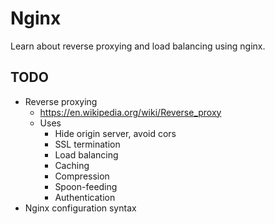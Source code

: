 # Nginx

Learn about reverse proxying and load balancing using nginx.

<!-- slide-include ../../BANNER.md -->



## TODO

* Reverse proxying
  * https://en.wikipedia.org/wiki/Reverse_proxy
  * Uses
    * Hide origin server, avoid cors
    * SSL termination
    * Load balancing
    * Caching
    * Compression
    * Spoon-feeding
    * Authentication
* Nginx configuration syntax
